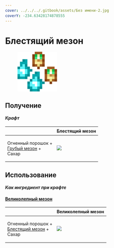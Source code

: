 ```yaml
---
cover: ../../../.gitbook/assets/Без имени-2.jpg
coverY: -234.63428174878555
---
```


# Блестящий мезон

<figure><img src="../../../.gitbook/assets/meson_3_128.png" alt=""><figcaption></figcaption></figure>

## Получение

#### _Крафт_

| ㅤ                                                                             |  Блестящий мезон                           |
| ----------------------------------------------------------------------------- | ------------------------------------------ |
| <p>Огненный порошок +<br><a href="meson_1.md">Грубый мезон</a> +<br>Сахар</p> | ![](../../../.gitbook/assets/meson\_3.png) |

## Использование

#### _Как ингредиент при крафте_

#### [Великолепный мезон](meson_4.md)

| ㅤ                                                                                |  Великолепный мезон                        |
| -------------------------------------------------------------------------------- | ------------------------------------------ |
| <p>Огненный порошок +<br><a href="meson_3.md">Блестящий мезон</a> +<br>Сахар</p> | ![](../../../.gitbook/assets/meson\_4.png) |

